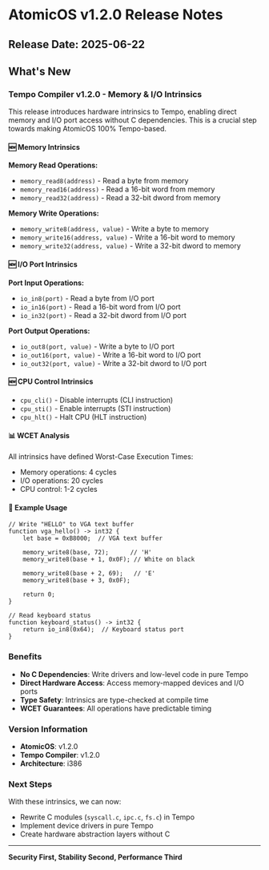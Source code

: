 # AtomicOS v1.2.0 Release Notes

## Release Date: 2025-06-22

## What's New

### Tempo Compiler v1.2.0 - Memory & I/O Intrinsics

This release introduces hardware intrinsics to Tempo, enabling direct memory and I/O port access without C dependencies. This is a crucial step towards making AtomicOS 100% Tempo-based.

#### 🆕 Memory Intrinsics

**Memory Read Operations:**
- `memory_read8(address)` - Read a byte from memory
- `memory_read16(address)` - Read a 16-bit word from memory  
- `memory_read32(address)` - Read a 32-bit dword from memory

**Memory Write Operations:**
- `memory_write8(address, value)` - Write a byte to memory
- `memory_write16(address, value)` - Write a 16-bit word to memory
- `memory_write32(address, value)` - Write a 32-bit dword to memory

#### 🆕 I/O Port Intrinsics

**Port Input Operations:**
- `io_in8(port)` - Read a byte from I/O port
- `io_in16(port)` - Read a 16-bit word from I/O port
- `io_in32(port)` - Read a 32-bit dword from I/O port

**Port Output Operations:**
- `io_out8(port, value)` - Write a byte to I/O port
- `io_out16(port, value)` - Write a 16-bit word to I/O port
- `io_out32(port, value)` - Write a 32-bit dword to I/O port

#### 🆕 CPU Control Intrinsics

- `cpu_cli()` - Disable interrupts (CLI instruction)
- `cpu_sti()` - Enable interrupts (STI instruction)
- `cpu_hlt()` - Halt CPU (HLT instruction)

#### 📊 WCET Analysis

All intrinsics have defined Worst-Case Execution Times:
- Memory operations: 4 cycles
- I/O operations: 20 cycles
- CPU control: 1-2 cycles

#### 📝 Example Usage

```tempo
// Write "HELLO" to VGA text buffer
function vga_hello() -> int32 {
    let base = 0xB8000;  // VGA text buffer
    
    memory_write8(base, 72);      // 'H'
    memory_write8(base + 1, 0x0F); // White on black
    
    memory_write8(base + 2, 69);   // 'E'
    memory_write8(base + 3, 0x0F);
    
    return 0;
}

// Read keyboard status
function keyboard_status() -> int32 {
    return io_in8(0x64);  // Keyboard status port
}
```

### Benefits

- **No C Dependencies**: Write drivers and low-level code in pure Tempo
- **Direct Hardware Access**: Access memory-mapped devices and I/O ports
- **Type Safety**: Intrinsics are type-checked at compile time
- **WCET Guarantees**: All operations have predictable timing

### Version Information

- **AtomicOS**: v1.2.0
- **Tempo Compiler**: v1.2.0
- **Architecture**: i386

### Next Steps

With these intrinsics, we can now:
- Rewrite C modules (`syscall.c`, `ipc.c`, `fs.c`) in Tempo
- Implement device drivers in pure Tempo
- Create hardware abstraction layers without C

---

**Security First, Stability Second, Performance Third**